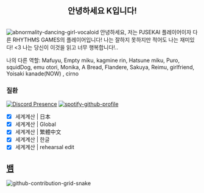 <h2 align="center">안녕하세요 K입니다!</h2>
<p align="center" alt="" width="">
    <img alt="" src="assets/standard.gif">
</p>


![abnormality-dancing-girl-vocaloid](https://user-images.githubusercontent.com/117464679/211882563-592c52be-b82a-4ee5-9640-df673d150d4d.gif)
안녕하세요, 저는 PJSEKAI 플레이어이자 다른 RHYTHMS GAMES의 플레이어입니다! 나는 잘하지 못하지만 적어도 나는 재미있다! <3 나는 당신이 이것을 읽고 너무 행복합니다!..

나의 다른 역할: Mafuyu, Empty miku, kagmine rin, Hatsune miku, Puro, squidDog, emu otori, Monika, A Bread, Flandere, Sakuya, Reimu, girlfriend, Yoisaki kanade(NOW) , cirno

### 질환
[![Discord Presence](https://lanyard-profile-readme.vercel.app/api/891490390794964992?theme=%?bg=ff66bC&animated=true&hideDiscrim=true&borderRadius=30px&idleMessage=아마도%20세계계산)](https://discord.com/users/891490390794964992)
[![spotify-github-profile](https://spotify-github-profile.vercel.app/api/view?uid=31sju7bunnvaxguotc7yyow7aeli&cover_image=true&theme=default&show_offline=false&background_color=121212&bar_color_cover=true)](https://spotify-github-profile.vercel.app/api/view?uid=31sju7bunnvaxguotc7yyow7aeli&redirect=true)
- [x] 세계계산 | 日本
- [x] 세계계산 | Global
- [x] 세계계산 | 繁體中文
- [x] 세계계산 | 한글
- [x] 세계계산 | rehearsal edit

## [뱀](https://open.spotify.com/playlist/2y9dxZ2zh1ZwCY8zXW946O?si=E-eEcFQdQ3Sycmgqgtid6A&utm_source=copy-link) 
![github-contribution-grid-snake](https://user-images.githubusercontent.com/117464679/204690278-e3bad35a-fc8d-4604-9dc6-3951aca0c276.svg)
